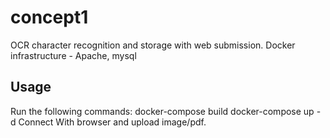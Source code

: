 # concept1
OCR character recognition and storage with web submission. Docker infrastructure - Apache, mysql
## Usage
Run the following commands: 
docker-compose  build
docker-compose up -d
Connect With browser and upload image/pdf.
